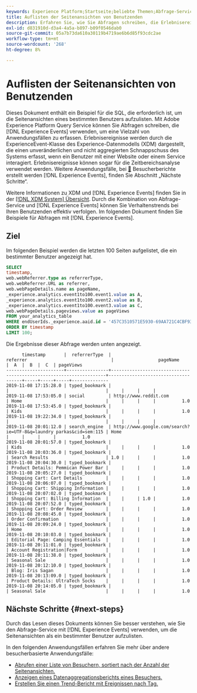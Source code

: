 ```yaml
---
keywords: Experience Platform;Startseite;beliebte Themen;Abfrage-Service;Abfrage-Service;experienceEvent-Abfragen;experienceEvent-Abfrage;Erlebnisereignisabfrage;
title: Auflisten der Seitenansichten von Benutzenden
description: Erfahren Sie, wie Sie Abfragen schreiben, die Erlebnisereignisse verwenden, um eine Liste der letzten 100 Seiten zu erstellen, die ein bestimmter Benutzer verwendet hat.
exl-id: d831910d-d3a4-4a5a-b897-b09f0546dab0
source-git-commit: 05a7b73da610a30119b4719ae6b6d85f93cdc2ae
workflow-type: tm+mt
source-wordcount: '268'
ht-degree: 8%

---
```


# Auflisten der Seitenansichten von Benutzenden

Dieses Dokument enthält ein Beispiel für die SQL, die erforderlich ist, um die Seitenansichten eines bestimmten Benutzers aufzulisten. Mit Adobe Experience Platform Query Service können Sie Abfragen schreiben, die [!DNL Experience Events] verwenden, um eine Vielzahl von Anwendungsfällen zu erfassen. Erlebnisereignisse werden durch die ExperienceEvent-Klasse des Experience-Datenmodells (XDM) dargestellt, die einen unveränderlichen und nicht aggregierten Schnappschuss des Systems erfasst, wenn ein Benutzer mit einer Website oder einem Service interagiert. Erlebnisereignisse können sogar für die Zeitbereichsanalyse verwendet werden. Weitere Anwendungsfälle, bei [&#128279;](#next-steps) Besucherberichte erstellt werden [!DNL Experience Events], finden Sie  Abschnitt „Nächste Schritte“.

Weitere Informationen zu XDM und [!DNL Experience Events] finden Sie in der [[!DNL XDM System] Übersicht](../../xdm/home.md). Durch die Kombination von Abfrage-Service und [!DNL Experience Events] können Sie Verhaltenstrends bei Ihren Benutzenden effektiv verfolgen. Im folgenden Dokument finden Sie Beispiele für Abfragen mit [!DNL Experience Events].

## Ziel

Im folgenden Beispiel werden die letzten 100 Seiten aufgelistet, die ein bestimmter Benutzer angezeigt hat.

```sql
SELECT 
timestamp, 
web.webReferrer.type as referrerType, 
web.webReferrer.URL as referrer, 
web.webPageDetails.name as pageName, 
_experience.analytics.event1to100.event1.value as A, 
_experience.analytics.event1to100.event2.value as B, 
_experience.analytics.event1to100.event3.value as C, 
web.webPageDetails.pageviews.value as pageViews
FROM your_analytics_table 
WHERE endUserIds._experience.aaid.id = '457C3510571E5930-69AA721C4CBF9339' 
ORDER BY timestamp 
LIMIT 100;
```

Die Ergebnisse dieser Abfrage werden unten angezeigt.

```console
      timestamp       |  referrerType  |                            referrer                                |                 pageName            |  A  |  B  |  C  | pageViews
----------------------+----------------+--------------------------------------------------------------------+-------------------------------------+-----+-----+-----+--------------
2019-11-08 17:15:28.0 | typed_bookmark |                                                                    |                                     |     |     |     |
2019-11-08 17:53:05.0 | social         | http://www.reddit.com                                              | Home                                |     |     |     |          1.0
2019-11-08 17:53:45.0 | typed_bookmark |                                                                    | Kids                                |     |     |     |          1.0
2019-11-08 19:22:34.0 | typed_bookmark |                                                                    |                                     |     |     |     |          
2019-11-08 20:01:12.0 | search_engine  | http://www.google.com/search?ie=UTF-8&q=laundry parkas&cid=sem:115 | Home                                |     |     |     |          1.0 
2019-11-08 20:01:57.0 | typed_bookmark |                                                                    | Kids                                |     |     |     |          1.0
2019-11-08 20:03:36.0 | typed_bookmark |                                                                    | Search Results                      | 1.0 |     |     |          1.0
2019-11-08 20:04:30.0 | typed_bookmark |                                                                    | Product Details: Pemmican Power Bar |     |     |     |          1.0
2019-11-08 20:05:27.0 | typed_bookmark |                                                                    | Shopping Cart: Cart Details         |     |     |     |          1.0
2019-11-08 20:06:07.0 | typed_bookmark |                                                                    | Shopping Cart: Shipping Information |     |     |     |          1.0
2019-11-08 20:07:02.0 | typed_bookmark |                                                                    | Shopping Cart: Billing Information  |     |     | 1.0 |          1.0
2019-11-08 20:07:52.0 | typed_bookmark |                                                                    | Shopping Cart: Order Review         |     |     |     |          1.0
2019-11-08 20:08:45.0 | typed_bookmark |                                                                    | Order Confirmation                  |     |     |     |          1.0
2019-11-08 20:09:24.0 | typed_bookmark |                                                                    | Home                                |     |     |     |          1.0
2019-11-08 20:10:03.0 | typed_bookmark |                                                                    | Editorial Page: Camping Essentials  |     |     |     |          1.0
2019-11-08 20:11:01.0 | typed_bookmark |                                                                    | Account Registration|Form           |     |     |     |          1.0
2019-11-08 20:11:38.0 | typed_bookmark |                                                                    | Seasonal Sale                       |     |     |     |          1.0
2019-11-08 20:12:10.0 | typed_bookmark |                                                                    | Blog: Iris Sagan                    |     |     |     |          1.0
2019-11-08 20:13:09.0 | typed_bookmark |                                                                    | Product Details: UltraTech Socks    |     |     |     |          1.0
2019-11-08 20:14:05.0 | typed_bookmark |                                                                    | Seasonal Sale                       |     |     |     |          1.0
```

## Nächste Schritte {#next-steps}

Durch das Lesen dieses Dokuments können Sie besser verstehen, wie Sie den Abfrage-Service mit [!DNL Experience Events] verwenden, um die Seitenansichten als ein bestimmter Benutzer aufzulisten.

In den folgenden Anwendungsfällen erfahren Sie mehr über andere besucherbasierte Anwendungsfälle:

- [Abrufen einer Liste von Besuchern, sortiert nach der Anzahl der Seitenansichten.](./visitors-by-number-of-page-views.md)
- [Anzeigen eines Datenaggregationsberichts eines Besuchers.](./roll-up-report-of-a-visitor.md)
- [Erstellen Sie einen Trend-Bericht mit Ereignissen nach Tag.](./trended-report-of-events.md)
